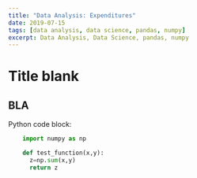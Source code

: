 ```yaml
---
title: "Data Analysis: Expenditures"
date: 2019-07-15
tags: [data analysis, data science, pandas, numpy]
excerpt: Data Analysis, Data Science, pandas, numpy
---
```

# Title blank

## BLA

Python code block:
```python
    import numpy as np

    def test_function(x,y):
      z=np.sum(x,y)
      return z
```
